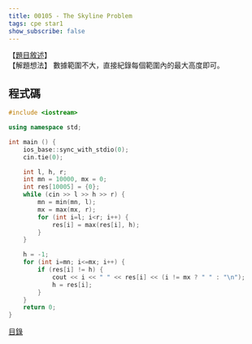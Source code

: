 ```yaml
---
title: 00105 - The Skyline Problem
tags: cpe star1
show_subscribe: false
---
```


<!--more-->

【[題目敘述]】  
【解題想法】 數據範圍不大，直接紀錄每個範圍內的最大高度即可。
   
程式碼
------
```c++
#include <iostream>

using namespace std;

int main () {
    ios_base::sync_with_stdio(0);
    cin.tie(0);

    int l, h, r;
    int mn = 10000, mx = 0;
    int res[10005] = {0};
    while (cin >> l >> h >> r) {
        mn = min(mn, l);
        mx = max(mx, r);
        for (int i=l; i<r; i++) {
            res[i] = max(res[i], h);
        }
    }

    h = -1;
    for (int i=mn; i<=mx; i++) {
        if (res[i] != h) {
            cout << i << " " << res[i] << (i != mx ? " " : "\n");
            h = res[i];
        }
    }
    return 0;
}
```

[目錄](/2022/08/02/front-page.html)

[題目敘述]:https://onlinejudge.org/index.php?option=com_onlinejudge&Itemid=8&page=show_problem&problem=41